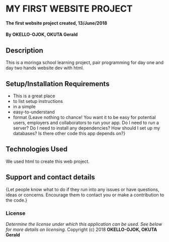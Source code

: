 # MY FIRST WEBSITE PROJECT
#### The first website project created, 13/June/2018
#### By **OKELLO-OJOK, OKUTA Gerald**
## Description
This is a moringa school learning project, pair programming for day one and day two hands website dev with html.
## Setup/Installation Requirements
* This is a great place
* to list setup instructions
* in a simple
* easy-to-understand
* format
{Leave nothing to chance! You want it to be easy for potential users, employers and collaborators to run your app. Do I need to run a server? Do I need to install any dependencies? How should I set up my databases? Is there other code this app depends on?}

## Technologies Used
We used html to create this web project.
## Support and contact details
{Let people know what to do if they run into any issues or have questions, ideas or concerns.  Encourage them to contact you or make a contribution to the code.}
### License
*Determine the license under which this application can be used.  See below for more details on licensing.*
Copyright (c) 2018 **OKELLO-OJOK, OKUTA Gerald**
